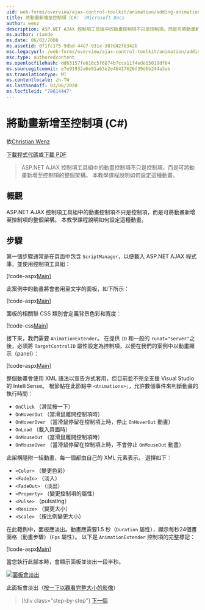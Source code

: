 ```yaml
---
uid: web-forms/overview/ajax-control-toolkit/animation/adding-animation-to-a-control-cs
title: 將動畫新增至控制項（C#） |Microsoft Docs
author: wenz
description: ASP.NET AJAX 控制項工具組中的動畫控制項不只是控制項，而是可將動畫新增至控制項的整個架構。 本教學課程顯示如何 。
ms.author: riande
ms.date: 06/02/2008
ms.assetid: 0f1fc1f5-9dbd-44e7-931e-387d42f0342b
msc.legacyurl: /web-forms/overview/ajax-control-toolkit/animation/adding-animation-to-a-control-cs
msc.type: authoredcontent
ms.openlocfilehash: dd63157fe616c5f6874b7cca11f4ede15018df04
ms.sourcegitcommit: e7e91932a6e91a63e2e46417626f39d6b244a3ab
ms.translationtype: MT
ms.contentlocale: zh-TW
ms.lasthandoff: 03/06/2020
ms.locfileid: "78614447"
---
```

# <a name="adding-animation-to-a-control-c"></a>將動畫新增至控制項 (C#)

依[Christian Wenz](https://github.com/wenz)

[下載程式代碼](https://download.microsoft.com/download/f/9/a/f9a26acd-8df4-4484-8a18-199e4598f411/Animation1.cs.zip)或[下載 PDF](https://download.microsoft.com/download/6/7/1/6718d452-ff89-4d3f-a90e-c74ec2d636a3/animation1CS.pdf)

> ASP.NET AJAX 控制項工具組中的動畫控制項不只是控制項，而是可將動畫新增至控制項的整個架構。 本教學課程說明如何設定這種動畫。

## <a name="overview"></a>概觀

ASP.NET AJAX 控制項工具組中的動畫控制項不只是控制項，而是可將動畫新增至控制項的整個架構。 本教學課程說明如何設定這種動畫。

## <a name="steps"></a>步驟

第一個步驟通常是在頁面中包含 `ScriptManager`，以便載入 ASP.NET AJAX 程式庫，並使用控制項工具組：

[!code-aspx[Main](adding-animation-to-a-control-cs/samples/sample1.aspx)]

此案例中的動畫將會套用至文字的面板，如下所示：

[!code-aspx[Main](adding-animation-to-a-control-cs/samples/sample2.aspx)]

面板的相關聯 CSS 類別會定義背景色彩和寬度：

[!code-css[Main](adding-animation-to-a-control-cs/samples/sample3.css)]

接下來，我們需要 `AnimationExtender`。 在提供 `ID` 和一般的 `runat="server"`之後，必須將 `TargetControlID` 屬性設定為控制項，以便在我們的案例中以動畫顯示（panel）：

[!code-aspx[Main](adding-animation-to-a-control-cs/samples/sample4.aspx)]

整個動畫會使用 XML 語法以宣告方式套用，但目前並不完全支援 Visual Studio 的 IntelliSense。 根節點在此節點中 `<Animations>;`，允許數個事件來判斷動畫的執行時間：

- `OnClick` （滑鼠按一下）
- `OnHoverOut` （當滑鼠離開控制項時）
- `OnHoverOver` （當滑鼠停留在控制項上時，停止 `OnHoverOut` 動畫）
- `OnLoad` （載入頁面時）
- `OnMouseOut` （當滑鼠離開控制項時）
- `OnMouseOver` （當滑鼠停留在控制項上時，不會停止 `OnMouseOut` 動畫）

此架構隨附一組動畫，每一個都由自己的 XML 元素表示。 選擇如下：

- `<Color>` （變更色彩）
- `<FadeIn>` （淡入）
- `<FadeOut>` （淡出）
- `<Property>` （變更控制項的屬性）
- `<Pulse>` （pulsating）
- `<Resize>` （變更大小）
- `<Scale>` （按比例變更大小）

在此範例中，面板應淡出。動畫應需要1.5 秒（`Duration` 屬性），顯示每秒24個畫面格（動畫步驟）（`Fps` 屬性）。 以下是 `AnimationExtender` 控制項的完整標記：

[!code-aspx[Main](adding-animation-to-a-control-cs/samples/sample5.aspx)]

當您執行此腳本時，會顯示面板並淡出一段半秒。

[![面板會淡出](adding-animation-to-a-control-cs/_static/image2.png)](adding-animation-to-a-control-cs/_static/image1.png)

此面板會淡出（[按一下以觀看完整大小的影像](adding-animation-to-a-control-cs/_static/image3.png)）

> [!div class="step-by-step"]
> [下一個](executing-several-animations-at-the-same-time-cs.md)
